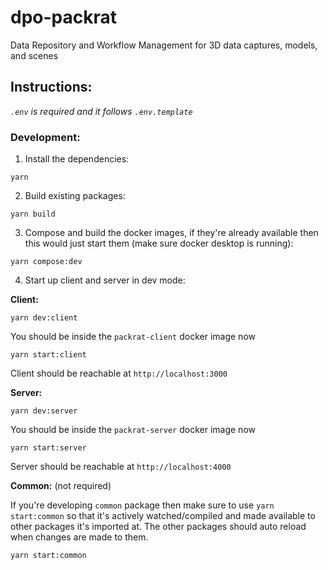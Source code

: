 # dpo-packrat
Data Repository and Workflow Management for 3D data captures, models, and scenes

## Instructions:

*`.env` is required and it follows `.env.template`*

### Development:

1. Install the dependencies:

``` 
yarn
```

2. Build existing packages:

``` 
yarn build
```

3. Compose and build the docker images, if they're already available then this would just start them (make sure docker desktop is running):

``` 
yarn compose:dev
```

4. Start up client and server in dev mode:

**Client:**

``` 
yarn dev:client
``` 

You should be inside the `packrat-client` docker image now

```
yarn start:client
```

Client should be reachable at `http://localhost:3000`

**Server:**

``` 
yarn dev:server
``` 

You should be inside the `packrat-server` docker image now

```
yarn start:server
```

Server should be reachable at `http://localhost:4000`

**Common:** (not required)

If you're developing `common` package then make sure to use `yarn start:common` so that it's actively watched/compiled and made available to other packages it's imported at. The other packages should auto reload when changes are made to them.

```
yarn start:common
``` 
